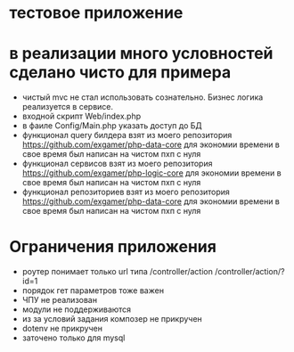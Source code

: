 # тестовое приложение
# в реализации много условностей сделано чисто для примера

- чистый mvc не стал использовать сознательно. Бизнес логика реализуется в сервисе.
- входной скрипт Web/index.php
- в фаиле Config/Main.php указать доступ до БД
- функционал  query билдера взят из моего репозитория https://github.com/exgamer/php-data-core для экономии времени в свое время был написан на чистом пхп с нуля
- функционал сервисов  взят из моего репозитория https://github.com/exgamer/php-logic-core для экономии времени в свое время был написан на чистом пхп с нуля
- функционал репозиториев взят из моего репозитория  https://github.com/exgamer/php-data-core для экономии времени в свое время был написан на чистом пхп с нуля

# Ограничения приложения

- роутер понимает только url типа 
    /controller/action
    /controller/action/?id=1
- порядок гет параметров тоже важен
- ЧПУ не реализован
- модули не поддерживаются
- из за условий задания композер не прикручен
- dotenv не прикручен
- заточено только для mysql